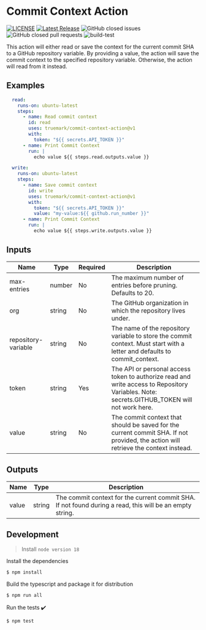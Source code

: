 # Commit Context Action

[![LICENSE](https://img.shields.io/badge/license-BSD3-green)](LICENSE)
[![Latest Release](https://img.shields.io/github/v/release/truemark/commit-context-action)](https://github.com/truemark/commit-context-action/releases)
![GitHub closed issues](https://img.shields.io/github/issues-closed/truemark/commit-context-action)
![GitHub closed pull requests](https://img.shields.io/github/issues-pr-closed/truemark/commit-context-action)
![build-test](https://github.com/truemark/commit-context-action/workflows/build-test/badge.svg)

This action will either read or save the context for the current commit SHA to a GitHub repository variable. By providing a value, 
the action will save the commit context to the specified repository variable. Otherwise, the action will read from it instead.

## Examples
```yml
  read:
    runs-on: ubuntu-latest
    steps:
      - name: Read commit context
        id: read
        uses: truemark/commit-context-action@v1
        with:
          token: "${{ secrets.API_TOKEN }}"
      - name: Print Commit Context
        run: |
          echo value ${{ steps.read.outputs.value }}
```
```yml
  write:
    runs-on: ubuntu-latest
    steps:
      - name: Save commit context
        id: write
        uses: truemark/commit-context-action@v1
        with:
          token: "${{ secrets.API_TOKEN }}"
          value: "my-value:${{ github.run_number }}"
      - name: Print Commit Context
        run: |
          echo value ${{ steps.write.outputs.value }}
```

## Inputs
| Name                | Type   | Required | Description                                                                                                                                 |
|---------------------|--------|----------|---------------------------------------------------------------------------------------------------------------------------------------------|
| max-entries         | number | No       | The maximum number of entries before pruning. Defaults to 20.                                                                               |
| org                 | string | No       | The GitHub organization in which the repository lives under.                                                                                |
| repository-variable | string | No       | The name of the repository variable to store the commit context. Must start with a letter and defaults to commit_context.                   |
| token               | string | Yes      | The API or personal access token to authorize read and write access to Repository Variables. Note: secrets.GITHUB_TOKEN will not work here. |
| value               | string | No       | The commit context that should be saved for the current commit SHA. If not provided, the action will retrieve the context instead.          |

## Outputs
| Name  | Type   | Description                                                                                              |
|-------|--------|----------------------------------------------------------------------------------------------------------|
| value | string | The commit context for the current commit SHA. If not found during a read, this will be an empty string. |

## Development
> Install `node version 18`

Install the dependencies
```bash
$ npm install
```

Build the typescript and package it for distribution
```bash
$ npm run all
```

Run the tests :heavy_check_mark:
```bash
$ npm test
```

